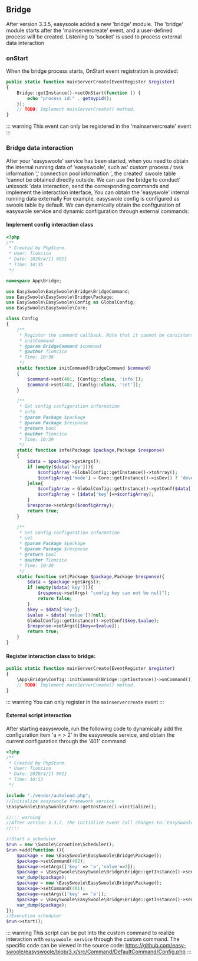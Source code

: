 ## Bridge
After version 3.3.5, easysoole added a new 'bridge' module. The 'bridge' module starts after the 'mainservercreate' event, and a user-defined process will be created. Listening to 'socket' is used to process external data interaction
### onStart
When the bridge process starts, OnStart event registration is provided:
```php
public static function mainServerCreate(EventRegister $register)
{
    Bridge::getInstance()->setOnStart(function () {
        echo "process id:" . getmypid();
    });
    // TODO: Implement mainServerCreate() method.
}
```
::: warning
This event can only be registered in the 'mainservercreate' event
:::

### Bridge data interaction
After your 'easyswoole' service has been started, when you need to obtain the internal running data of 'easyswoole', such as' custom process / task information ',' connection pool information ', the created' swoole table 'cannot be obtained directly outside. We can use the bridge to conduct' unixsock 'data interaction, send the corresponding commands and implement the interaction interface, You can obtain the 'easyswole' internal running data externally
For example, easyswole config is configured as swoole table by default. We can dynamically obtain the configuration of easyswole service and dynamic configuration through external commands:
#### Implement config interaction class
```php
<?php
/**
 * Created by PhpStorm.
 * User: Tioncico
 * Date: 2020/4/11 0011
 * Time: 10:35
 */

namespace App\Bridge;

use EasySwoole\EasySwoole\Bridge\BridgeCommand;
use EasySwoole\EasySwoole\Bridge\Package;
use EasySwoole\EasySwoole\Config as GlobalConfig;
use EasySwoole\EasySwoole\Core;

class Config
{
    /**
     * Register the command callback. Note that it cannot be consistent with the default command of bridgecommand. Otherwise, the original callback of the system will be overwritten
     * initCommand
     * @param BridgeCommand $command
     * @author Tioncico
     * Time: 10:36
     */
    static function initCommand(BridgeCommand $command)
    {
        $command->set(401, [Config::class, 'info']);
        $command->set(402, [Config::class, 'set']);
    }

    /**
     * Get config configuration information
     * info
     * @param Package $package
     * @param Package $response
     * @return bool
     * @author Tioncico
     * Time: 10:39
     */
    static function info(Package $package,Package $response)
    {
        $data = $package->getArgs();
        if (empty($data['key'])){
            $configArray =GlobalConfig::getInstance()->toArray();
            $configArray['mode'] = Core::getInstance()->isDev() ? 'develop' : 'produce';
        }else{
            $configArray = GlobalConfig::getInstance()->getConf($data['key']);
            $configArray = [$data['key']=>$configArray];
        }
        $response->setArgs($configArray);
        return true;
    }

    /**
     * Set config configuration information
     * set
     * @param Package $package
     * @param Package $response
     * @return bool
     * @author Tioncico
     * Time: 10:39
     */
    static function set(Package $package,Package $response){
        $data = $package->getArgs();
        if (empty($data['key'])){
            $response->setArgs( "config key can not be null");
            return false;
        }
        $key = $data['key'];
        $value = $data['value']??null;
        GlobalConfig::getInstance()->setConf($key,$value);
        $response->setArgs([$key=>$value]);
        return true;
    }
}
```
#### Register interaction class to bridge:
```php
public static function mainServerCreate(EventRegister $register)
{
    \App\Bridge\Config::initCommand(Bridge::getInstance()->onCommand());
    // TODO: Implement mainServerCreate() method.
}
```
::: warning
You can only register in the `mainservercreate` event 
:::

#### External script interaction
After starting easyswoole, run the following code to dynamically add the configuration item 'a = > 2' in the easyswoole service, and obtain the current configuration through the '401' command

```php
<?php
/**
 * Created by PhpStorm.
 * User: Tioncico
 * Date: 2020/4/11 0011
 * Time: 10:53
 */

include "./vendor/autoload.php";
//Initialize easyswoole framework service
\EasySwoole\EasySwoole\Core::getInstance()->initialize();

//::: warning 
//After version 3.3.7, the initialize event call changes to:`EasySwoole\EasySwoole\Core::getInstance()->initialize()->globalInitialize();`
//:::

//Start a scheduler
$run = new \Swoole\Coroutine\Scheduler();
$run->add(function (){
    $package = new \EasySwoole\EasySwoole\Bridge\Package();
    $package->setCommand(402);
    $package->setArgs(['key' => 'a','value'=>2]);
    $package = \EasySwoole\EasySwoole\Bridge\Bridge::getInstance()->send($package);
    var_dump($package);
    $package = new \EasySwoole\EasySwoole\Bridge\Package();
    $package->setCommand(401);
    $package->setArgs(['key' => 'a']);
    $package = \EasySwoole\EasySwoole\Bridge\Bridge::getInstance()->send($package);
    var_dump($package);
});
//Execution scheduler
$run->start();
```

::: warning 
This script can be put into the custom command to realize interaction with `easyswoole service` through the custom command. The specific code can be viewed in the source code: https://github.com/easy-swoole/easyswoole/blob/3.x/src/Command/DefaultCommand/Config.php
:::


